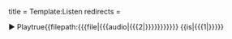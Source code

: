 title = Template:Listen
redirects =
>>>>

<span class="listen" data-ignore=true><span data-type="audio" data-children="object">▶ Play<span data-name="inline" data-children="string" class="hidden">true</span><span data-name="filepath" data-children="string" class="hidden">{{filepath:{{{file|{{{audio|{{{2|}}}}}}}}}}}</span><!--<span data-name="text">{{{1|}}}</span>--></span>&nbsp;{{is|{{{1|}}}}}</span>
